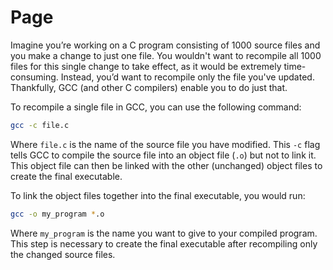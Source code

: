 # Page

Imagine you’re working on a C program consisting of 1000 source files and you make a change to just one file. You wouldn't want to recompile all 1000 files for this single change to take effect, as it would be extremely time-consuming. Instead, you’d want to recompile only the file you've updated. Thankfully, GCC (and other C compilers) enable you to do just that.&#x20;

To recompile a single file in GCC, you can use the following command:

```bash
gcc -c file.c
```

Where `file.c` is the name of the source file you have modified. This `-c` flag tells GCC to compile the source file into an object file (`.o`) but not to link it. This object file can then be linked with the other (unchanged) object files to create the final executable.

To link the object files together into the final executable, you would run:

```bash
gcc -o my_program *.o
```

Where `my_program` is the name you want to give to your compiled program. This step is necessary to create the final executable after recompiling only the changed source files.
